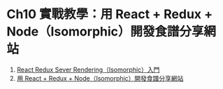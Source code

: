 # Ch10 實戰教學：用 React + Redux + Node（Isomorphic）開發食譜分享網站

1. [React Redux Sever Rendering（Isomorphic）入門](https://github.com/kdchang/reactjs101/blob/master/Ch10/react-redux-server-rendering.md)
2. [用 React + Redux + Node（Isomorphic）開發食譜分享網站](https://github.com/kdchang/reactjs101/blob/master/Ch10/react-router-redux-node-isomorphic-open-cook.md)
